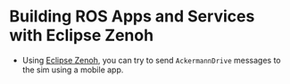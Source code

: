 # Building ROS Apps and Services with Eclipse Zenoh

- Using [Eclipse Zenoh](https://github.com/eclipse-zenoh/zenoh), you can try to send `AckermannDrive` messages to the sim using a mobile app.